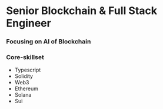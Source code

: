 # Senior Blockchain & Full Stack Engineer

### Focusing on AI of Blockchain

### Core-skillset
- Typescript
- Solidity
- Web3
- Ethereum
- Solana
- Sui
